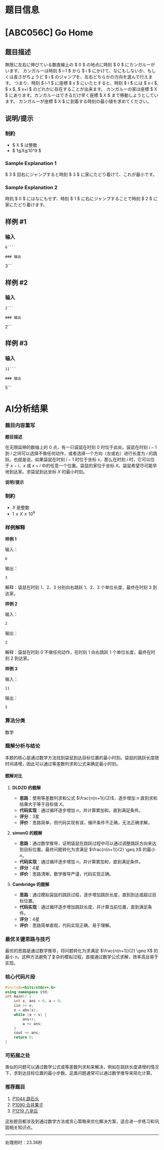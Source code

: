 # 题目信息

# [ABC056C] Go Home

## 题目描述

[problemUrl]: https://atcoder.jp/contests/abc056/tasks/arc070_a

無限に左右に伸びている数直線上の $ 0 $ の地点に時刻 $ 0 $ にカンガルーがいます。 カンガルーは時刻 $ i-1 $ から $ i $ にかけて、なにもしないか、もしくは長さがちょうど $ i $ のジャンプを、左右どちらかの方向を選んで行えます。 つまり、時刻 $ i-1 $ に座標 $ x $ にいたとすると、時刻 $ i $ には $ x-i $, $ x $, $ x+i $ のどれかに存在することが出来ます。 カンガルーの家は座標 $ X $ にあります。カンガルーはできるだけ早く座標 $ X $ まで移動しようとしています。 カンガルーが座標 $ X $ に到着する時刻の最小値を求めてください。

## 说明/提示

### 制約

- $ X $ は整数
- $ 1≦X≦10^9 $

### Sample Explanation 1

$ 3 $ 回右にジャンプすると時刻 $ 3 $ に家にたどり着けて、これが最小です。

### Sample Explanation 2

時刻 $ 0 $ にはなにもせず、時刻 $ 1 $ に右にジャンプすることで時刻 $ 2 $ に家にたどり着けます。

## 样例 #1

### 输入

```
6```

### 输出

```
3```

## 样例 #2

### 输入

```
2```

### 输出

```
2```

## 样例 #3

### 输入

```
11```

### 输出

```
5```

# AI分析结果

### 题目内容重写

**题目描述**

在无限延伸的数轴上的 $0$ 点，有一只袋鼠在时刻 $0$ 时位于此处。袋鼠在时刻 $i-1$ 到 $i$ 之间可以选择不做任何动作，或者选择一个方向（左或右）进行长度为 $i$ 的跳跃。也就是说，如果袋鼠在时刻 $i-1$ 时位于坐标 $x$，那么在时刻 $i$ 时，它可以位于 $x-i$、$x$ 或 $x+i$ 中的任意一个位置。袋鼠的家位于坐标 $X$。袋鼠希望尽可能早地到达家。求袋鼠到达坐标 $X$ 的最小时刻。

**说明/提示**

### 制約

- $X$ 是整数
- $1 \leq X \leq 10^9$

### 样例解释

**样例 1**

输入：
```
6
```
输出：
```
3
```
解释：袋鼠在时刻 $1$、$2$、$3$ 分别向右跳跃 $1$、$2$、$3$ 个单位长度，最终在时刻 $3$ 到达家。

**样例 2**

输入：
```
2
```
输出：
```
2
```
解释：袋鼠在时刻 $0$ 不做任何动作，在时刻 $1$ 向右跳跃 $1$ 个单位长度，最终在时刻 $2$ 到达家。

**样例 3**

输入：
```
11
```
输出：
```
5
```

### 算法分类
数学

### 题解分析与结论

本题的核心是通过数学方法找到袋鼠到达目标位置的最小时刻。袋鼠的跳跃长度随时间递增，因此可以通过等差数列求和公式来确定最小时刻。

#### 题解对比

1. **DLDZD 的题解**
   - **思路**：使用等差数列求和公式 $\frac{n(n+1)}{2}$，逐步增加 $n$ 直到求和结果大于等于目标值 $X$。
   - **代码实现**：通过循环逐步增加 $n$，并计算累加和，直到满足条件。
   - **评分**：3星
   - **评价**：思路简单，但代码实现有误，循环条件不正确，无法正确求解。

2. **simonG 的题解**
   - **思路**：通过数学推导，证明袋鼠在跳跃过程中可以通过调整跳跃方向来达到目标位置。最终问题转化为求满足 $\frac{n(n+1)}{2} \geq X$ 的最小 $n$。
   - **代码实现**：通过循环逐步增加 $n$，并计算累加和，直到满足条件。
   - **评分**：4星
   - **评价**：思路清晰，数学推导严谨，代码实现正确。

3. **Cambridge 的题解**
   - **思路**：通过模拟袋鼠的跳跃过程，逐步增加跳跃长度，直到到达或超过目标位置。
   - **代码实现**：通过循环逐步增加跳跃长度，并计算当前位置，直到满足条件。
   - **评分**：4星
   - **评价**：思路简单直观，代码实现正确，易于理解。

### 最优关键思路与技巧

最优的思路是通过数学推导，将问题转化为求满足 $\frac{n(n+1)}{2} \geq X$ 的最小 $n$。这种方法避免了复杂的模拟过程，直接通过数学公式求解，效率高且易于实现。

### 核心代码片段

```cpp
#include<bits/stdc++.h>
using namespace std;
int main() {
    int x, ans = 0, a = 0;
    cin >> x;
    x = abs(x);
    while (a < x) {
        ans++;
        a += ans;
    }
    cout << ans;
    return 0;
}
```

### 可拓展之处

类似的问题可以通过数学公式或等差数列求和来解决，例如在跳跃长度递增的情况下，求到达目标位置的最小步数。这类问题通常可以通过数学推导来简化计算。

### 推荐题目

1. [P1044 跳石头](https://www.luogu.com.cn/problem/P1044)
2. [P1090 合并果子](https://www.luogu.com.cn/problem/P1090)
3. [P1219 八皇后](https://www.luogu.com.cn/problem/P1219)

这些题目都涉及到通过数学方法或贪心策略来优化解决方案，适合进一步练习和巩固相关知识点。

---
处理用时：23.36秒